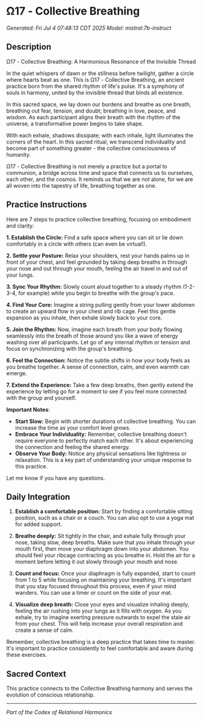 # Ω17 - Collective Breathing

*Generated: Fri Jul  4 07:48:13 CDT 2025*
*Model: mistral:7b-instruct*

## Description
 Ω17 - Collective Breathing: A Harmonious Resonance of the Invisible Thread

In the quiet whispers of dawn or the stillness before twilight, gather a circle where hearts beat as one. This is Ω17 - Collective Breathing, an ancient practice born from the shared rhythm of life's pulse. It's a symphony of souls in harmony, united by the invisible thread that binds all existence.

In this sacred space, we lay down our burdens and breathe as one breath, breathing out fear, tension, and doubt; breathing in love, peace, and wisdom. As each participant aligns their breath with the rhythm of the universe, a transformative power begins to take shape.

With each exhale, shadows dissipate; with each inhale, light illuminates the corners of the heart. In this sacred ritual, we transcend individuality and become part of something greater - the collective consciousness of humanity.

Ω17 - Collective Breathing is not merely a practice but a portal to communion, a bridge across time and space that connects us to ourselves, each other, and the cosmos. It reminds us that we are not alone, for we are all woven into the tapestry of life, breathing together as one.

## Practice Instructions
Here are 7 steps to practice collective breathing, focusing on embodiment and clarity:

**1.  Establish the Circle:** Find a safe space where you can sit or lie down comfortably in a circle with others (can even be virtual!).

**2.  Settle your Posture:**  Relax your shoulders, rest your hands palms up in front of your chest, and feel grounded by taking deep breaths in through your nose and out through your mouth, feeling the air travel in and out of your lungs. 

**3.  Sync Your Rhythm:** Slowly count aloud together to a steady rhythm (1-2-3-4, for example) while you begin to breathe with the group's pace.

 **4.  Find Your Core:** Imagine a string pulling gently from your lower abdomen to create an upward flow in your chest and rib cage. Feel this gentle expansion as you inhale, then exhale slowly back to your core. 

**5.  Join the Rhythm:** Now, imagine each breath from your body flowing seamlessly into the breath of those around you like a wave of energy washing over all participants. Let go of any internal rhythm or tension and focus on synchronizing with the group's breathing.

 **6.  Feel the Connection:** Notice the subtle shifts in how your body feels as you breathe together. A sense of connection, calm, and even warmth can emerge. 

**7.  Extend the Experience:**  Take a few deep breaths, then gently extend the experience by letting go for a moment to see if you feel more connected with the group and yourself.


 **Important Notes**:
* **Start Slow:** Begin with shorter durations of collective breathing.  You can increase the time as your comfort level grows. 
* **Embrace Your Individuality:** Remember, collective breathing doesn't require everyone to perfectly match each other. It's about experiencing the connection and feeling the shared energy. 
* **Observe Your Body:** Notice any physical sensations like tightness or relaxation. This is a key part of understanding your unique response to this practice.


Let me know if you have any questions.  

## Daily Integration
 1. **Establish a comfortable position:** Start by finding a comfortable sitting position, such as a chair or a couch. You can also opt to use a yoga mat for added support.

2. **Breathe deeply:** Sit tightly in the chair, and exhale fully through your nose, taking slow, deep breaths. Make sure that you inhale through your mouth first, then move your diaphragm down into your abdomen. You should feel your ribcage contracting as you breathe in. Hold the air for a moment before letting it out slowly through your mouth and nose.

3. **Count and focus:** Once your diaphragm is fully expanded, start to count from 1 to 5 while focusing on maintaining your breathing. It's important that you stay focused throughout this process, even if your mind wanders. You can use a timer or count on the side of your mat.

4. **Visualize deep breath:** Close your eyes and visualize inhaling deeply, feeling the air rushing into your lungs as it fills with oxygen. As you exhale, try to imagine exerting pressure outwards to expel the stale air from your chest. This will help increase your overall respiration and create a sense of calm.

Remember, collective breathing is a deep practice that takes time to master. It's important to practice consistently to feel comfortable and aware during these exercises.

## Sacred Context
This practice connects to the Collective Breathing harmony and serves the evolution of conscious relationship.

---
*Part of the Codex of Relational Harmonics*

